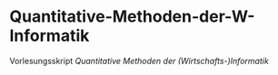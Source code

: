 # Quantitative-Methoden-der-W-Informatik
Vorlesungsskript *Quantitative Methoden der (Wirtschafts-)Informatik*
